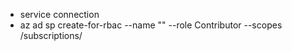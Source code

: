 - service connection
- az ad sp create-for-rbac --name "<YourServicePrincipalName>" --role Contributor --scopes /subscriptions/<SubscriptionID>
